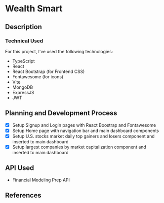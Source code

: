 # Wealth Smart

## Description

### Technical Used

For this project, I've used the following technologies:

- TypeScript
- React
- React Bootstrap (for Frontend CSS)
- Fontawesome (for icons)
- Vite
- MongoDB
- ExpressJS
- JWT

## Planning and Development Process

- [x] Setup Signup and Login pages with React Boostrap and Fontawesome
- [x] Setup Home page with navigation bar and main dashboard components
- [x] Setup U.S. stocks market daily top gainers and losers component and inserted to main dashboard
- [x] Setup largest companies by market capitalization component and inserted to main dashboard

## API Used

- Financial Modeling Prep API

## References
